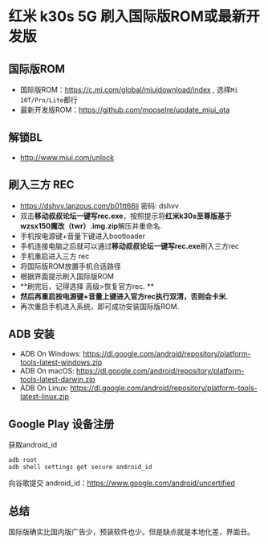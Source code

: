 # 红米 k30s 5G 刷入国际版ROM或最新开发版

## 国际版ROM

* 国际版ROM：https://c.mi.com/global/miuidownload/index , 选择`Mi 10T/Pro/Lite`都行
* 最新开发版ROM：https://github.com/mooseIre/update_miui_ota

## 解锁BL

* http://www.miui.com/unlock

## 刷入三方 REC

* https://dshvv.lanzous.com/b01tt66li 密码: dshvv
* 双击**移动叔叔论坛一键写rec.exe**，按照提示将**红米k30s至尊版基于wzsx150魔改（twr）.img.zip**解压并重命名.
* 手机按电源键+音量下键进入bootloader
* 手机连接电脑之后就可以通过****移动叔叔论坛一键写rec.exe****刷入三方rec
* 手机重启进入三方 rec
* 将国际版ROM放置手机合适路径
* 根据界面提示刷入国际版ROM
* **刷完后，记得选择 高级>恢复官方rec. **
* **然后再重启按电源键+音量上键进入官方rec执行双清，否则会卡米.**
* 再次重启手机进入系统，即可成功安装国际版ROM.

## ADB 安装

* ADB On Windows: https://dl.google.com/android/repository/platform-tools-latest-windows.zip
* ADB On macOS: https://dl.google.com/android/repository/platform-tools-latest-darwin.zip
* ADB On Linux: https://dl.google.com/android/repository/platform-tools-latest-linux.zip

## Google Play 设备注册

获取android_id

```she
adb root
adb shell settings get secure android_id
```

向谷歌提交 android_id：https://www.google.com/android/uncertified

## 总结

国际版确实比国内版广告少，预装软件也少。但是缺点就是本地化差，界面丑。
